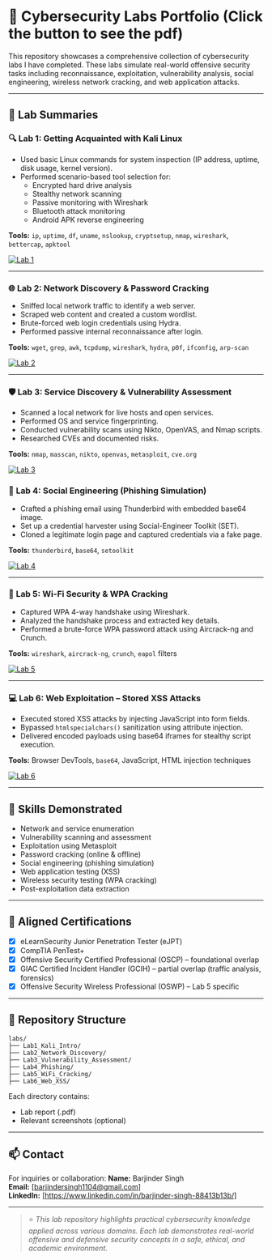 # 🔐 Cybersecurity Labs Portfolio (Click the button to see the pdf)

This repository showcases a comprehensive collection of cybersecurity labs I have completed. These labs simulate real-world offensive security tasks including reconnaissance, exploitation, vulnerability analysis, social engineering, wireless network cracking, and web application attacks.

---

## 🧪 Lab Summaries

### 🔍 **Lab 1: Getting Acquainted with Kali Linux**
- Used basic Linux commands for system inspection (IP address, uptime, disk usage, kernel version).
- Performed scenario-based tool selection for:
  - Encrypted hard drive analysis
  - Stealthy network scanning
  - Passive monitoring with Wireshark
  - Bluetooth attack monitoring
  - Android APK reverse engineering

**Tools:** `ip`, `uptime`, `df`, `uname`, `nslookup`, `cryptsetup`, `nmap`, `wireshark`, `bettercap`, `apktool`

<p>
  <a href="https://raw.githubusercontent.com/Singh050/Security-Labs/main/Lab%201.pdf" target="_blank">
    <img src="https://img.shields.io/badge/Lab%201%3A%20Getting%20Acquainted%20with%20Kali%20Linux-View%20PDF-blue?style=for-the-badge&logo=readthedocs" alt="Lab 1">
  </a>
</p>


---

### 🌐 **Lab 2: Network Discovery & Password Cracking**
- Sniffed local network traffic to identify a web server.
- Scraped web content and created a custom wordlist.
- Brute-forced web login credentials using Hydra.
- Performed passive internal reconnaissance after login.

**Tools:** `wget`, `grep`, `awk`, `tcpdump`, `wireshark`, `hydra`, `p0f`, `ifconfig`, `arp-scan`

<p>
  <a href="https://raw.githubusercontent.com/Singh050/Security-Labs/main/201.pdf" target="_blank">
    <img src="https://img.shields.io/badge/Lab%202%3A%20Network%20Discovery%20%26%20Password%20Cracking-View%20PDF-blue?style=for-the-badge&logo=readthedocs" alt="Lab 2">
  </a>
</p>


---

### 🛡️ **Lab 3: Service Discovery & Vulnerability Assessment**
- Scanned a local network for live hosts and open services.
- Performed OS and service fingerprinting.
- Conducted vulnerability scans using Nikto, OpenVAS, and Nmap scripts.
- Researched CVEs and documented risks.

**Tools:** `nmap`, `masscan`, `nikto`, `openvas`, `metasploit`, `cve.org`

<p>
  <a href="https://raw.githubusercontent.com/Singh050/Security-Labs/main/202.pdf" target="_blank">
    <img src="https://img.shields.io/badge/Lab%203%3A%20Service%20Discovery%20%26%20Vulnerability%20Assessment-View%20PDF-blue?style=for-the-badge&logo=readthedocs" alt="Lab 3">
  </a>
</p

---

### 🎣 **Lab 4: Social Engineering (Phishing Simulation)**
- Crafted a phishing email using Thunderbird with embedded base64 image.
- Set up a credential harvester using Social-Engineer Toolkit (SET).
- Cloned a legitimate login page and captured credentials via a fake page.

**Tools:** `thunderbird`, `base64`, `setoolkit`

<p>
  <a href="https://raw.githubusercontent.com/Singh050/Security-Labs/main/203.pdf" target="_blank">
    <img src="https://img.shields.io/badge/Lab%204%3A%20Social%20Engineering%20%28Phishing%20Simulation%29-View%20PDF-blue?style=for-the-badge&logo=readthedocs" alt="Lab 4">
  </a>
</p>

---

### 📶 **Lab 5: Wi-Fi Security & WPA Cracking**
- Captured WPA 4-way handshake using Wireshark.
- Analyzed the handshake process and extracted key details.
- Performed a brute-force WPA password attack using Aircrack-ng and Crunch.

**Tools:** `wireshark`, `aircrack-ng`, `crunch`, `eapol` filters

<p>
  <a href="https://raw.githubusercontent.com/Singh050/Security-Labs/main/204.pdf" target="_blank">
    <img src="https://img.shields.io/badge/Lab%205%3A%20Wi--Fi%20Security%20%26%20WPA%20Cracking-View%20PDF-blue?style=for-the-badge&logo=readthedocs" alt="Lab 5">
  </a>
</p>

---

### 💻 **Lab 6: Web Exploitation – Stored XSS Attacks**
- Executed stored XSS attacks by injecting JavaScript into form fields.
- Bypassed `htmlspecialchars()` sanitization using attribute injection.
- Delivered encoded payloads using base64 iframes for stealthy script execution.

**Tools:** Browser DevTools, `base64`, JavaScript, HTML injection techniques

<p>
  <a href="https://raw.githubusercontent.com/Singh050/Security-Labs/main/205.pdf" target="_blank">
    <img src="https://img.shields.io/badge/Lab%206%3A%20Web%20Exploitation%20--%20Stored%20XSS%20Attacks-View%20PDF-blue?style=for-the-badge&logo=readthedocs" alt="Lab 6">
  </a>
</p>

---

## 🎯 Skills Demonstrated
- Network and service enumeration
- Vulnerability scanning and assessment
- Exploitation using Metasploit
- Password cracking (online & offline)
- Social engineering (phishing simulation)
- Web application testing (XSS)
- Wireless security testing (WPA cracking)
- Post-exploitation data extraction

---

## 🧠 Aligned Certifications
- [x] eLearnSecurity Junior Penetration Tester (eJPT)
- [x] CompTIA PenTest+
- [x] Offensive Security Certified Professional (OSCP) – foundational overlap
- [x] GIAC Certified Incident Handler (GCIH) – partial overlap (traffic analysis, forensics)
- [x] Offensive Security Wireless Professional (OSWP) – Lab 5 specific

---

## 📂 Repository Structure
```
labs/
├── Lab1_Kali_Intro/
├── Lab2_Network_Discovery/
├── Lab3_Vulnerability_Assessment/
├── Lab4_Phishing/
├── Lab5_WiFi_Cracking/
├── Lab6_Web_XSS/
```

Each directory contains:
- Lab report (.pdf)
- Relevant screenshots (optional)

---

## 📫 Contact
For inquiries or collaboration:
**Name:** Barjinder Singh  
**Email:** [barjindersingh1104@gmail.com]  
**LinkedIn:** [https://www.linkedin.com/in/barjinder-singh-88413b13b/] 

---

> ⭐ *This lab repository highlights practical cybersecurity knowledge applied across various domains. Each lab demonstrates real-world offensive and defensive security concepts in a safe, ethical, and academic environment.*
